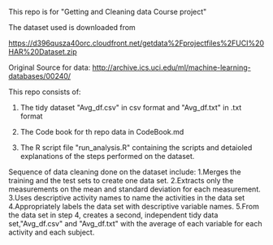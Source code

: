 This repo is for "Getting and Cleaning data Course project"

The dataset used is downloaded from 

https://d396qusza40orc.cloudfront.net/getdata%2Fprojectfiles%2FUCI%20HAR%20Dataset.zip

Original Source for data: http://archive.ics.uci.edu/ml/machine-learning-databases/00240/

This repo consists of:
1. The tidy dataset "Avg_df.csv" in csv format and "Avg_df.txt" in .txt format

2. The Code book for th repo data in CodeBook.md
3. The R script file "run_analysis.R" containing the scripts and detaioled explanations of the steps 
 performed on the dataset.

Sequence of data cleaning done on the dataset include: 
1.Merges the training and the test sets to create one data set.
2.Extracts only the measurements on the mean and standard deviation for each measurement.
3.Uses descriptive activity names to name the activities in the data set 
4.Appropriately labels the data set with descriptive variable names.
5.From the data set in step 4, creates a second, independent tidy data set,"Avg_df.csv" and "Avg_df.txt" with the average of each variable for each activity and each subject.